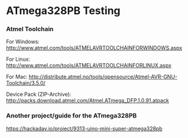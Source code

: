 # ATmega328PB Testing

### Atmel Toolchain
For Windows: http://www.atmel.com/tools/ATMELAVRTOOLCHAINFORWINDOWS.aspx

For Linux: http://www.atmel.com/tools/ATMELAVRTOOLCHAINFORLINUX.aspx

For Mac: http://distribute.atmel.no/tools/opensource/Atmel-AVR-GNU-Toolchain/3.5.0/

Device Pack (ZIP-Archive): http://packs.download.atmel.com/Atmel.ATmega_DFP.1.0.91.atpack


### Another project/guide for the ATmega328PB
https://hackaday.io/project/9313-uino-mini-super-atmega328pb
